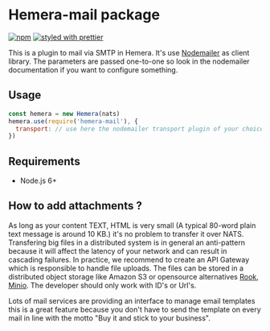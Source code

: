 # Hemera-mail package

[![npm](https://img.shields.io/npm/v/hemera-mail.svg?maxAge=3600)](https://www.npmjs.com/package/hemera-mail)
[![styled with prettier](https://img.shields.io/badge/styled_with-prettier-ff69b4.svg)](#badge)

This is a plugin to mail via SMTP in Hemera. It's use [Nodemailer](https://nodemailer.com) as client library. The parameters are passed one-to-one so look in the nodemailer documentation if you want to
configure something.

## Usage

```js
const hemera = new Hemera(nats)
hemera.use(require('hemera-mail'), {
  transport: // use here the nodemailer transport plugin of your choice, default is jsonTransport
})
```

## Requirements

* Node.js 6+

## How to add attachments ?

As long as your content TEXT, HTML is very small (A typical 80-word plain text message is around 10 KB.) it's no problem to transfer it over NATS. Transfering big files in a distributed system is in general an anti-pattern because it will affect the latency of your network and can result in cascading failures. In practice, we recommend to create an API Gateway which is responsible to handle file uploads. The files can be stored in a distributed object storage like Amazon S3 or opensource alternatives [Rook](https://rook.io/), [Minio](https://docs.minio.io/). The developer should only work with ID's or Url's.

Lots of mail services are providing an interface to manage email templates this is a great feature because you don't have to send the template on every mail in line with the motto "Buy it and stick to your business".
